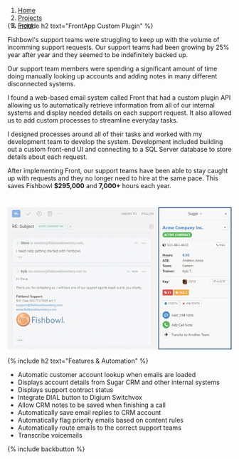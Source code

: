 <ol class="breadcrumbs" style="margin-bottom: -30px!important;">
  <li><a href="/"><span>Home</span></a></li>
  <li><a href="/#projects"><span>Projects</span></a></li>
  <li><a href="/front/"><span>Front</span></a></li>       
</ol>

{% include h2 text="FrontApp Custom Plugin" %}

Fishbowl's support teams were struggling to keep up with the volume of incomming support requests. Our support teams had been growing by 25% year after year and they seemed to be indefinitely backed up.

Our support team members were spending a significant amount of time doing manually looking up accounts and adding notes in many different disconnected systems.

I found a web-based email system called Front that had a custom plugin API allowing us to automatically retrieve information from all of our internal systems and display needed details on each support request. It also allowed us to add custom processes to streamline everyday tasks.

I designed processes around all of their tasks and worked with my development team to develop the system. Development included building out a custom front-end UI and connecting to a SQL Server database to store details about each request.

After implementing Front, our support teams have been able to stay caught up with requests and they no longer need to hire at the same pace. This saves Fishbowl **$295,000** and **7,000+** hours each year.

<p style="margin-top: 40px;"><img class="border" src="/assets/images/panel.png" alt="panel"></p>

{% include h2 text="Features & Automation" %}

- Automatic customer account lookup when emails are loaded
- Displays account details from Sugar CRM and other internal systems
- Displays support contract status
- Integrate DIAL button to Digium Switchvox
- Allow CRM notes to be saved when finishing a call  
- Automatically save email replies to CRM account
- Automatically flag priority emails based on content rules
- Automatically route emails to the correct support teams
- Transcribe voicemails

{% include backbutton %}
